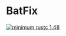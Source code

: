 # BatFix

[![minimum rustc 1.48](https://img.shields.io/badge/rustc-1.30+-blue.svg)](https://rust-lang.github.io/rfcs/2495-min-rust-version.html)
